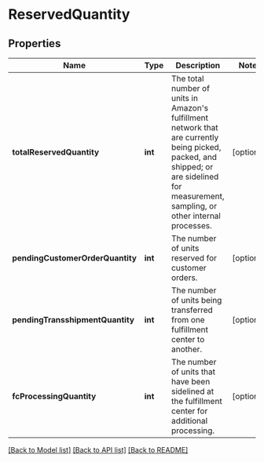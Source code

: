 # ReservedQuantity

## Properties
Name | Type | Description | Notes
------------ | ------------- | ------------- | -------------
**totalReservedQuantity** | **int** | The total number of units in Amazon&#39;s fulfillment network that are currently being picked, packed, and shipped; or are sidelined for measurement, sampling, or other internal processes. | [optional] 
**pendingCustomerOrderQuantity** | **int** | The number of units reserved for customer orders. | [optional] 
**pendingTransshipmentQuantity** | **int** | The number of units being transferred from one fulfillment center to another. | [optional] 
**fcProcessingQuantity** | **int** | The number of units that have been sidelined at the fulfillment center for additional processing. | [optional] 

[[Back to Model list]](../README.md#documentation-for-models) [[Back to API list]](../README.md#documentation-for-api-endpoints) [[Back to README]](../README.md)


